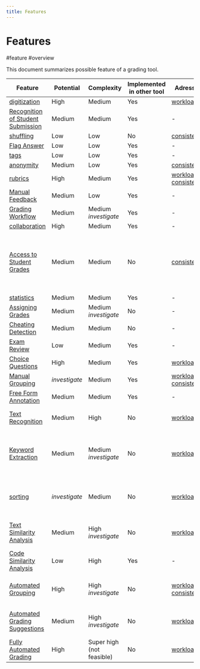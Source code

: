 ```yaml
---
title: Features
---
```


# Features

#feature #overview

This document summarizes possible feature of a grading tool.

| Feature                                                                                                 | Potential     | Complexity                | Implemented in other tool | Adresses                                                                                       | [Category](research/features/feature-categories.md) | [Scope of use](research/features/feature-scope.md) | Remarks                                                                       |
| ------------------------------------------------------------------------------------------------------- | ------------- | ------------------------- | ------------------------- | ---------------------------------------------------------------------------------------------- | --------------------------------------------------- | -------------------------------------------------- | ----------------------------------------------------------------------------- |
| [digitization](research/features/definitions/digitization.md)                                           | High          | Medium                    | Yes                       | [workload](research/challenges/workload.md)                                                    | Assisting                                           | Universal                                          | -                                                                             |
| [Recognition of Student Submission](research/features/definitions/recognition-of-student-submission.md) | Medium        | Medium                    | Yes                       | -                                                                                              | Assisting                                           | Universal                                          | -                                                                             |
| [shuffling](research/features/definitions/shuffling.md)                                                 | Low           | Low                       | No                        | [consistency](research/challenges/consistency.md)                                              | Assisting                                           | Universal                                          | -                                                                             |
| [Flag Answer](research/features/definitions/flag-answer.md)                                             | Low           | Low                       | Yes                       | -                                                                                              | Assisting                                           | Universal                                          | -                                                                             |
| [tags](research/features/definitions/tags.md)                                                           | Low           | Low                       | Yes                       | -                                                                                              | Assisting                                           | Universal                                          | -                                                                             |
| [anonymity](research/features/definitions/anonymity.md)                                                 | Medium        | Low                       | Yes                       | [consistency](research/challenges/consistency.md)                                              | Assisting                                           | Universal                                          | -                                                                             |
| [rubrics](research/features/definitions/rubrics.md)                                                     | High          | Medium                    | Yes                       | [workload](research/challenges/workload.md), [consistency](research/challenges/consistency.md) | Assisting                                           | Universal                                          | -                                                                             |
| [Manual Feedback](research/features/definitions/manual-feedback.md)                                     | Medium        | Low                       | Yes                       | -                                                                                              | Assisting                                           | Universal                                          | -                                                                             |
| [Grading Workflow](research/features/definitions/grading-workflow.md)                                   | Medium        | Medium _investigate_      | Yes                       | -                                                                                              | Assisting                                           | Universal                                          | -                                                                             |
| [collaboration](research/features/definitions/collaboration.md)                                         | High          | Medium                    | Yes                       | -                                                                                              | Assisting                                           | Universal                                          | -                                                                             |
| [Access to Student Grades](research/features/definitions/access-to-student-grades.md)                   | Medium        | Medium                    | No                        | [consistency](research/challenges/consistency.md)                                              | Assisting                                           | Universal                                          | Information would have to be feeded into the system from university officials |
| [statistics](research/features/definitions/statistics.md)                                               | Medium        | Medium                    | Yes                       | -                                                                                              | Assisting                                           | Universal                                          | -                                                                             |
| [Assigning Grades](research/features/definitions/assigning-grades.md)                                   | Medium        | Medium _investigate_      | No                        | -                                                                                              | -                                                   | Universal                                          | -                                                                             |
| [Cheating Detection](research/features/definitions/cheating-detection.md)                               | Medium        | Medium                    | No                        | -                                                                                              | Assisting                                           | Universal                                          | -                                                                             |
| [Exam Review](research/features/definitions/exam-review.md)                                             | Low           | Medium                    | Yes                       | -                                                                                              | Assisting                                           | Universal                                          | -                                                                             |
| [Choice Questions](research/features/definitions/choice-questions.md)                                   | High          | Medium                    | Yes                       | [workload](research/challenges/workload.md)                                                    | Automated                                           | Limited                                            | -                                                                             |
| [Manual Grouping](research/features/definitions/manual-grouping.md)                                     | _investigate_ | Medium                    | Yes                       | [workload](research/challenges/workload.md), [consistency](research/challenges/consistency.md) | Assisting                                           | Limited                                            | -                                                                             |
| [Free Form Annotation](research/features/definitions/free-form-annotation.md)                           | Medium        | Medium                    | Yes                       | -                                                                                              | Assisting                                           | Universal                                          | -                                                                             |
| [Text Recognition](research/features/definitions/text-recognition.md)                                   | Medium        | High                      | No                        | [workload](research/challenges/workload.md)                                                    | Automated                                           | Limited                                            | State of the art not good enough                                              |
| [Keyword Extraction](research/features/definitions/keyword-extraction.md)                               | Medium        | Medium _investigate_      | No                        | [workload](research/challenges/workload.md)                                                    | Automated                                           | Limited                                            | Not clear whether the functionality in itself would be helpful                |
| [sorting](research/features/definitions/sorting.md)                                                     | _investigate_ | Medium                    | No                        | [workload](research/challenges/workload.md)                                                    | Automated                                           | Limited                                            | May introduce biases to grading process                                       |
| [Text Similarity Analysis](research/features/definitions/text-similarity-analysis.md)                   | Medium        | High _investigate_        | No                        | [workload](research/challenges/workload.md)                                                    | Automated                                           | Limited                                            | Must work really well in order to be useful                                   |
| [Code Similarity Analysis](research/features/definitions/code-similarity-analysis.md)                   | Low           | High                      | Yes                       | -                                                                                              | Automated                                           | Limited                                            | Out of scope                                                                  |
| [Automated Grouping](research/features/definitions/automated-grouping.md)                               | High          | High _investigate_        | No                        | [workload](research/challenges/workload.md), [consistency](research/challenges/consistency.md) | Automated                                           | Limited                                            | Must work really well in order to be useful                                   |
| [Automated Grading Suggestions](research/features/definitions/automated-grading-suggestions.md)         | Medium        | High _investigate_        | No                        | [workload](research/challenges/workload.md)                                                    | Automated                                           | Limited                                            | Tedious if it does not work really well                                       |
| [Fully Automated Grading](research/features/definitions/fully-automated-grading.md)                     | High          | Super high (not feasible) | No                        | [workload](research/challenges/workload.md)                                                    | Automated                                           | Limited                                            | Distrust                                                                      |
